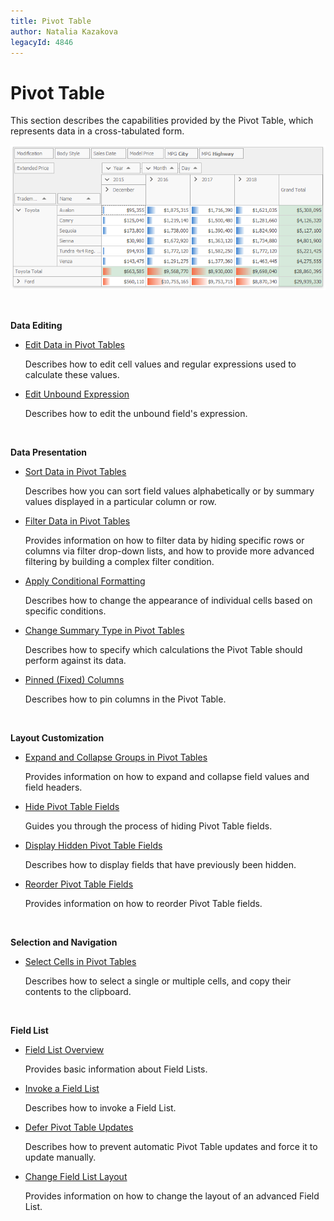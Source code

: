 ```yaml
---
title: Pivot Table
author: Natalia Kazakova
legacyId: 4846
---
```

# Pivot Table
This section describes the capabilities provided by the Pivot Table, which represents data in a cross-tabulated form.

![EndUser_Win_PivotGrid](../images/img9062.png)

&nbsp;

**Data Editing**
* [Edit Data in Pivot Tables](pivot-table/data-editing/edit-data-in-pivot-tables.md)
	
	Describes how to edit cell values and regular expressions used to calculate these values.
* [Edit Unbound Expression](pivot-table/data-editing/edit-unbound-expression.md)
	
	Describes how to edit the unbound field's expression.

&nbsp;

**Data Presentation**
* [Sort Data in Pivot Tables](pivot-table/data-presentation/sort-data-in-pivot-tables.md)
	
	Describes how you can sort field values alphabetically or by summary values displayed in a particular column or row.
* [Filter Data in Pivot Tables](pivot-table/data-presentation/filter-data-in-pivot-tables.md)
	
	Provides information on how to filter data by hiding specific rows or columns via filter drop-down lists, and how to provide more advanced filtering by building a complex filter condition.
* [Apply Conditional Formatting](pivot-table/data-presentation/apply-conditional-formatting.md)
	
	Describes how to change the appearance of individual cells based on specific conditions.
* [Change Summary Type in Pivot Tables](pivot-table/data-presentation/change-summary-type-in-pivot-tables.md)
	
	Describes how to specify which calculations the Pivot Table should perform against its data.

* [Pinned (Fixed) Columns](pivot-table/data-presentation/pinned-(fixed)-columns.md)

	Describes how to pin columns in the Pivot Table.	

&nbsp;

**Layout Customization**
* [Expand and Collapse Groups in Pivot Tables](pivot-table/layout-customization/expand-and-collapse-groups-in-pivot-tables.md)
	
	Provides information on how to expand and collapse field values and field headers.
* [Hide Pivot Table Fields](pivot-table/layout-customization/hide-pivot-table-fields.md)
	
	Guides you through the process of hiding Pivot Table fields.
* [Display Hidden Pivot Table Fields](pivot-table/layout-customization/display-hidden-pivot-table-fields.md)
	
	Describes how to display fields that have previously been hidden.
* [Reorder Pivot Table Fields](pivot-table/layout-customization/reorder-pivot-table-fields.md)
	
	Provides information on how to reorder Pivot Table fields.

&nbsp;

**Selection and Navigation**
* [Select Cells in Pivot Tables](pivot-table/select-cells-in-pivot-tables.md)
	
	Describes how to select a single or multiple cells, and copy their contents to the clipboard.

&nbsp;

**Field List**
* [Field List Overview](pivot-table/field-list-overview.md)
	
	Provides basic information about Field Lists.
* [Invoke a Field List](pivot-table/field-list/invoke-a-field-list.md)
	
	Describes how to invoke a Field List.
* [Defer Pivot Table Updates](pivot-table/field-list/defer-pivot-table-updates.md)
	
	Describes how to prevent automatic Pivot Table updates and force it to update manually.
* [Change Field List Layout](pivot-table/field-list/change-field-list-layout.md)
	
	Provides information on how to change the layout of an advanced Field List.